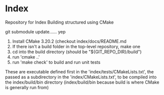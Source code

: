 # Index
Repository for Index Building structured using CMake

git submodule update...... yep 

1. Install CMake 3.20.2 (checkout index/docs/README.md
2. If there isn't a build folder in the top-level repository, make one 
3. cd into the build directory (should be "${GIT_REPO_DIR}/build")
4. run 'cmake ..'
5. run 'make check' to build and run unit tests

These are executable defined first in the 'index/tests/CMakeLists.txt', the passed as a subdirectory in the 'index/CMakeLists.txt', to be compiled into the index/build/bin directory
(index/build/bin because build is where CMake is generally run from) 

